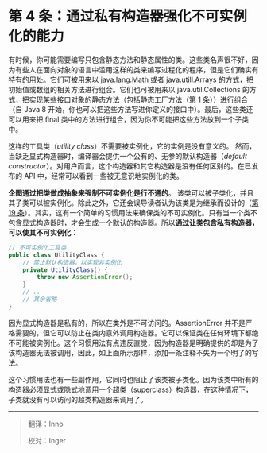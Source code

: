 ﻿# 第 4 条：通过私有构造器强化不可实例化的能力

有时候，你可能需要编写只包含静态方法和静态属性的类。这些类名声很不好，因为有些人在面向对象的语言中滥用这样的类来编写过程化的程序，但是它们确实有特有的用处。它们可被用来以 java.lang.Math 或者 java.utill.Arrays 的方式，把初始值或数组的相关方法进行组合。它们也可被用来以 java.util.Collections 的方式，把实现某些接口对象的静态方法（包括静态工厂方法（[第 1 条][item1]））进行组合（自 Java 8 开始，你也可以把这些方法写进你定义的接口中）。最后，这些类还可以用来把 final 类中的方法进行组合，因为你不可能把这些方法放到一个子类中。

这样的工具类（*utility class*）不需要被实例化，它的实例是没有意义的。 然而，当缺乏显式构造器时，编译器会提供一个公有的、无参的默认构造器（*default constructor*）。对用户而言，这个构造器和其它构造器是没有任何区别的。在已发布的 API 中，经常可以看到一些被无意识地实例化的类。

**企图通过把类做成抽象来强制不可实例化是行不通的**。  该类可以被子类化，并且其子类可以被实例化。除此之外，它还会误导读者认为该类是为继承而设计的（[第 19 条][item19]）。其实，这有一个简单的习惯用法来确保类的不可实例化。只有当一个类不包含显式构造器时，才会生成一个默认的构造器。所以**通过让类包含私有构造器，可以使其不可实例化**：

```java
// 不可实例化工具类
public class UtilityClass {
    // 禁止默认构造器，以实现非实例化
    private UtilityClass() {
        throw new AssertionError();
    }
    // ..
    // 其余省略
}
```

因为显式构造器是私有的，所以在类外是不可访问的。AssertionError 并不是严格需要的，但它可以防止在类内意外调用构造器。它可以保证类在任何环境下都绝不可能被实例化。这个习惯用法有点违反直觉，因为构造器是明确提供的却是为了该构造器无法被调用，因此，如上面所示那样，添加一条注释不失为一个明了的写法。

这个习惯用法也有一些副作用，它同时也阻止了该类被子类化。因为该类中所有的构造器必须显式或隐式地调用一个超类（superclass）构造器，在这种情况下，子类就没有可以访问的超类构造器来调用了。

[item1]: ./第%201%20条：考虑用静态工厂方法代替构造器.md "第 1 条：考虑用静态工厂方法代替构造器"
[item19]:url "在未来填入第 19 条的 url，否则无法进行跳转"

---

> 翻译：Inno
>
> 校对：Inger

